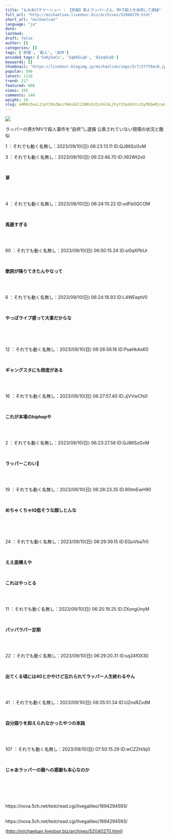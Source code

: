 ```yaml
---
title: "もみあげチャ〜シュ〜 : 【悲報】黒人ラッパーさん、MVで殺人を自供して逮捕"
full_url: "http://michaelsan.livedoor.biz/archives/52040270.html"
short_url: "michaelsan"
language: "ja"
date: 
lastmod: 
draft: false
author: []
categories: []
tags: ['悲報', '殺人', '自供']
encoded_tags: ['5oKy5aCx', '5q665Lq6', '6Ieq5L6b']
keywords: []
thumbnail: "https://livedoor.blogimg.jp/michaelsan/imgs/5/7/577f8ac0.jpg"
popular: 586
latest: 1118
trend: 217
featured: 688
views: 103
comments: 140
weight: 10
slug: aHR0cDovL21pY2hhZWxzYW4ubGl2ZWRvb3IuYml6L2FyY2hpdmVzLzUyMDQwMjcwLmh0bWw=
---
```


![](https://livedoor.blogimg.jp/michaelsan/imgs/5/7/577f8ac0.jpg)

<div><p>ラッパーの男がMVで殺人事件を“自供”し逮捕 公表されていない現場の状況と酷似</p><p>1 ：それでも動く名無し：2023/09/10(日) 06:23:13.11 ID:QJ86SzGvM</p><p>3 ：それでも動く名無し：2023/09/10(日) 06:23:46.70 ID:/I92Wt2x0</p><br><b><p>草 </p></b><br><br><p>4 ：それでも動く名無し：2023/09/10(日) 06:24:10.22 ID:vdFb0QCOM</p><br><b><p>馬鹿すぎる</p></b><br><br><p>60 ：それでも動く名無し：2023/09/10(日) 06:50:15.24 ID:si0qXPbUr</p><br><b><p>歌詞が降りてきたんやなって </p></b><br><br><p>6 ：それでも動く名無し：2023/09/10(日) 06:24:18.93 ID:L4WEeptV0</p><br><b><p>やっぱライブ感って大事だからな </p><br></b><br><br><p>12 ：それでも動く名無し：2023/09/10(日) 06:26:56.16 ID:PsaHkAsK0</p><br><b><p>ギャングスタにも限度がある </p></b><br><br><p>16 ：それでも動く名無し：2023/09/10(日) 06:27:57.40 ID:JjVVwCfs0</p><br><b><p>これが本場のhiphopや</p></b><br><br><p>2 ：それでも動く名無し：2023/09/10(日) 06:23:27.58 ID:QJ86SzGvM</p><br><b><p>ラッパーこわい🥺 </p></b><br><br><p>19 ：それでも動く名無し：2023/09/10(日) 06:28:23.35 ID:80tmEwH90</p><br><b><p>めちゃくちゃIQ低そうな顔しとんな </p><br></b><br><br><p>24 ：それでも動く名無し：2023/09/10(日) 06:29:39.15 ID:EQuVba7r0</p><br><p><b><p>ええ面構えや</p></b></p><p><b><p><br></p></b></p><b><p>これはやっとる </p></b><br><br><p>11 ：それでも動く名無し：2023/09/10(日) 06:25:19.25 ID:ZXongUnyM</p><br><b><p>パッパラパー定期 </p></b><br><br><p>22 ：それでも動く名無し：2023/09/10(日) 06:29:20.31 ID:sq24f0X30</p><br><b><p>出てくる頃には40とかやけど忘れられてラッパー人生終わるやん </p></b><br><br><p>41 ：それでも動く名無し：2023/09/10(日) 06:35:51.34 ID:UZnsRZvdM</p><br><b><p>自分語りを抑えられなかったやつの末路 <br></p><br></b><br><p>107 ：それでも動く名無し：2023/09/10(日) 07:50:15.29 ID:wCZZH/bj0</p><br><b><p><p>じゃあラッパーの親への感謝も本心なのか </p><br></p><br></b><br><br>https://nova.5ch.net/test/read.cgi/livegalileo/1694294593/<br><br clear='all'> <p id='a6850dc6aefc0d5bbff2bea180d92d89'> </p> <p id='a6850dc6aefc0d5bbff2bea180d92d89'> </p> <p class='alistcloud-container-6795'></p> <p>https://nova.5ch.net/test/read.cgi/livegalileo/1694294593/</p></div>

(http://michaelsan.livedoor.biz/archives/52040270.html)
